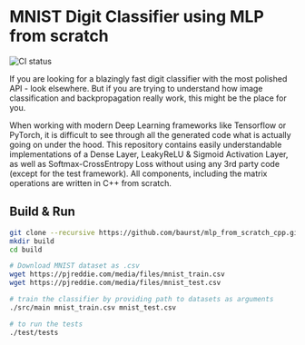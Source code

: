 # MNIST Digit Classifier using MLP from scratch

![CI status](https://github.com/baurst/mlp_from_scratch_cpp/workflows/CMake/badge.svg)

If you are looking for a blazingly fast digit classifier with the most polished API - look elsewhere.
But if you are trying to understand how image classification and backpropagation really work, this might be the place for you.

When working with modern Deep Learning frameworks like Tensorflow or PyTorch, it is difficult to see through all the generated code what is actually going on under the hood.
This repository contains easily understandable implementations of a Dense Layer, LeakyReLU & Sigmoid Activation Layer, as well as Softmax-CrossEntropy Loss without using any 3rd party code (except for the test framework).
All components, including the matrix operations are written in C++ from scratch.

## Build & Run

```bash
git clone --recursive https://github.com/baurst/mlp_from_scratch_cpp.git
mkdir build
cd build

# Download MNIST dataset as .csv
wget https://pjreddie.com/media/files/mnist_train.csv
wget https://pjreddie.com/media/files/mnist_test.csv

# train the classifier by providing path to datasets as arguments
./src/main mnist_train.csv mnist_test.csv

# to run the tests
./test/tests

```
